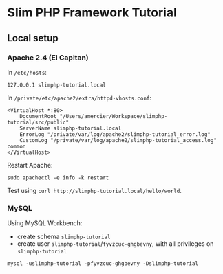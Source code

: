 Slim PHP Framework Tutorial
===========================

Local setup
-----------

### Apache 2.4 (El Capitan)

In `/etc/hosts`:

```
127.0.0.1 slimphp-tutorial.local
```

In `/private/etc/apache2/extra/httpd-vhosts.conf`:

```httpdconf
<VirtualHost *:80>
    DocumentRoot "/Users/amercier/Workspace/slimphp-tutorial/src/public"
    ServerName slimphp-tutorial.local
    ErrorLog "/private/var/log/apache2/slimphp-tutorial_error.log"
    CustomLog "/private/var/log/apache2/slimphp-tutorial_access.log" common
</VirtualHost>
```

Restart Apache:

```
sudo apachectl -e info -k restart
```

Test using `curl http://slimphp-tutorial.local/hello/world`.

### MySQL

Using MySQL Workbench:
- create schema `slimphp-tutorial`
- create user `slimphp-tutorial`/`fyvzcuc-ghgbevny`, with all privileges on `slimphp-tutorial`

```
mysql -uslimphp-tutorial -pfyvzcuc-ghgbevny -Dslimphp-tutorial
```
